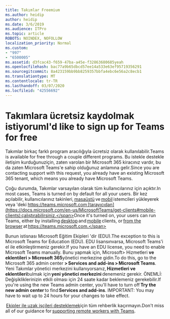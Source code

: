 ```yaml
---
title: Takımlar Freemium
ms.author: heidip
author: heidip
ms.date: 3/6/2019
ms.audience: ITPro
ms.topic: article
ROBOTS: NOINDEX, NOFOLLOW
localization_priority: Normal
ms.custom:
- "997"
- "6500005"
ms.assetid: d3fcac43-f659-47ba-a45e-f32863680685yeah
ms.openlocfilehash: bac77a9b65dbcd57ee14a533e63ef95719356291
ms.sourcegitcommit: 8a423159bb9bb8259357bbfa4ebc6e56a2c8ecb1
ms.translationtype: MT
ms.contentlocale: tr-TR
ms.lasthandoff: 03/07/2020
ms.locfileid: "42556692"
---
```

# <a name="id-like-to-sign-up-for-teams-for-free"></a><span data-ttu-id="0ea20-102">Takımlara ücretsiz kaydolmak istiyorum</span><span class="sxs-lookup"><span data-stu-id="0ea20-102">I'd like to sign up for Teams for free</span></span>

<span data-ttu-id="0ea20-103">Takımlar birkaç farklı program aracılığıyla ücretsiz olarak kullanılabilir.</span><span class="sxs-lookup"><span data-stu-id="0ea20-103">Teams is available for free through a couple different programs.</span></span> <span data-ttu-id="0ea20-104">Bu istekle destekle iletişim kurduğunuziçin, zaten varolan bir Microsoft 365 kiracınız vardır, bu da zaten Microsoft Teams'e sahip olduğunuz anlamına gelir.</span><span class="sxs-lookup"><span data-stu-id="0ea20-104">Since you are contacting support with this request, you already have an existing Microsoft 365 tenant, which means you already have Microsoft Teams.</span></span>

<span data-ttu-id="0ea20-105">Çoğu durumda, Takımlar varsayılan olarak tüm kullanıcılarınız için açıktır.</span><span class="sxs-lookup"><span data-stu-id="0ea20-105">In most cases, Teams is turned on by default for all your users.</span></span> <span data-ttu-id="0ea20-106">Bir kez açılabilir, kullanıcılarınız takinleri, [masaüstü](https://office.visualstudio.com/MAX/_workitems/edit/desktop) ve [mobil](https://office.visualstudio.com/MAX/_workitems/edit/desktop) istemcileri yükleyerek veya 'deki https://teams.microsoft.com [tarayıcıdan](https://docs.microsoft.com/en-us/MicrosoftTeams/get-clients#mobile-clients) çalıştırabilirsiniz.</span><span class="sxs-lookup"><span data-stu-id="0ea20-106">Once it's turned on, your users can run Teams, either by installing [desktop](https://office.visualstudio.com/MAX/_workitems/edit/desktop) and [mobile](https://office.visualstudio.com/MAX/_workitems/edit/desktop) clients, or [from the browser](https://docs.microsoft.com/en-us/MicrosoftTeams/get-clients#mobile-clients) at https://teams.microsoft.com.</span></span>

<span data-ttu-id="0ea20-107">Bunun istisnası Microsoft Eğitim Ekipleri 'dir (EDU).</span><span class="sxs-lookup"><span data-stu-id="0ea20-107">The exception to this is Microsoft Teams for Education (EDU).</span></span> <span data-ttu-id="0ea20-108">EDU lisansınvarsa, Microsoft Teams'i el ile etkinleştirmeniz gerekir.</span><span class="sxs-lookup"><span data-stu-id="0ea20-108">If you have an EDU license, you need to enable Microsoft Teams manually.</span></span> <span data-ttu-id="0ea20-109">Bunu yapmak için, Microsoft> Hizmetleri **ve eklentileri > Microsoft 365**yönetici merkezine gidin.</span><span class="sxs-lookup"><span data-stu-id="0ea20-109">To do this, go to the Microsoft 365 admin center **> Services and add-ins > Microsoft Teams**.</span></span> <span data-ttu-id="0ea20-110">Yeni Takımlar yönetici merkezini kullanıyorsanız, **Hizmetleri ve eklentileri**bulmak için **yeni yönetici merkezini** denemeniz gerekir. ÖNEMLİ: Değişikliklerinizin etkili olması için 24 saate kadar beklemeniz gerekebilir.</span><span class="sxs-lookup"><span data-stu-id="0ea20-110">If you're using the new Teams admin center, you'll have to turn off **Try the new admin center** to find **Services and add-ins**. IMPORTANT: You may have to wait up to 24 hours for your changes to take effect.</span></span>

<span data-ttu-id="0ea20-111"> [Ekipler ile uzak işçileri desteklemek](https://docs.microsoft.com/en-us/MicrosoftTeams/support-remote-work-with-teams)için tüm rehberlik kaçırmayın.</span><span class="sxs-lookup"><span data-stu-id="0ea20-111">Don't miss all of our guidance for [supporting remote workers with Teams](https://docs.microsoft.com/en-us/MicrosoftTeams/support-remote-work-with-teams).</span></span>
